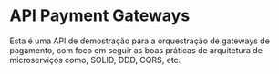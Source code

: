 # API Payment Gateways
Esta é uma API de demostração para a orquestração de gateways de pagamento, com foco em seguir as boas práticas de arquitetura de microserviços como, SOLID, DDD, CQRS, etc.